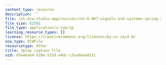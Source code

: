 ```yaml
---
content_type: resource
description: ''
file: /ol-ocw-studio-app/courses/res-6-007-signals-and-systems-spring-2011/d5e4eae4520e533da4dcc3cedeaa011c_P3eLer1edx8.vtt
file_size: 62581
file_type: application/x-subrip
learning_resource_types: []
license: https://creativecommons.org/licenses/by-nc-sa/4.0/
ocw_type: OCWFile
resourcetype: Other
title: 3play caption file
uid: d5e4eae4-520e-533d-a4dc-c3cedeaa011c
---
```

